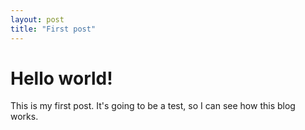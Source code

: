 ```yaml
---
layout: post
title: "First post"
---
```


# Hello world!

This is my first post. It's going to be a test, so I can see how this blog works.

